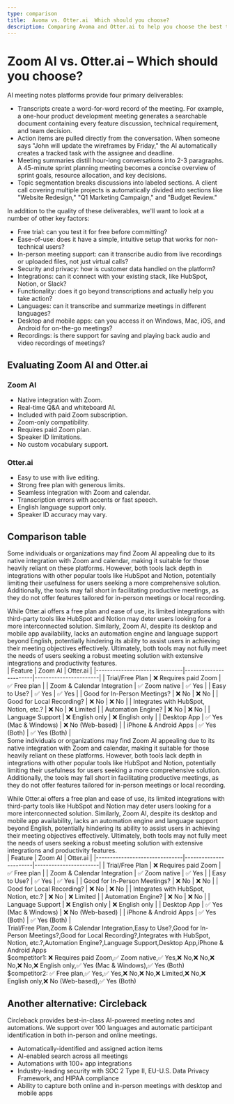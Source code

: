 ```yaml
---
type: comparison
title:  Avoma vs. Otter.ai  Which should you choose?
description: Comparing Avoma and Otter.ai to help you choose the best transcription tool. Explore features, pricing, and an alternative option, Circleback.
---
```


# Zoom AI vs. Otter.ai – Which should you choose?  
AI meeting notes platforms provide four primary deliverables:  
  
* Transcripts create a word-for-word record of the meeting. For example, a one-hour product development meeting generates a searchable document containing every feature discussion, technical requirement, and team decision.  
* Action items are pulled directly from the conversation. When someone says "John will update the wireframes by Friday," the AI automatically creates a tracked task with the assignee and deadline.  
* Meeting summaries distill hour-long conversations into 2-3 paragraphs. A 45-minute sprint planning meeting becomes a concise overview of sprint goals, resource allocation, and key decisions.  
* Topic segmentation breaks discussions into labeled sections. A client call covering multiple projects is automatically divided into sections like "Website Redesign," "Q1 Marketing Campaign," and "Budget Review."  
  
In addition to the quality of these deliverables, we'll want to look at a number of other key factors:  
  
* Free trial: can you test it for free before committing?  
* Ease-of-use: does it have a simple, intuitive setup that works for non-technical users?  
* In-person meeting support: can it transcribe audio from live recordings or uploaded files, not just virtual calls?  
* Security and privacy: how is customer data handled on the platform?  
* Integrations: can it connect with your existing stack, like HubSpot, Notion, or Slack?  
* Functionality: does it go beyond transcriptions and actually help you take action?  
* Languages: can it transcribe and summarize meetings in different languages?  
* Desktop and mobile apps: can you access it on Windows, Mac, iOS, and Android for on-the-go meetings?  
* Recordings: is there support for saving and playing back audio and video recordings of meetings?    
## Evaluating Zoom AI and Otter.ai  
### Zoom AI
- Native integration with Zoom.
- Real-time Q&A and whiteboard AI.
- Included with paid Zoom subscription.
- Zoom-only compatibility.
- Requires paid Zoom plan.
- Speaker ID limitations.
- No custom vocabulary support.

### Otter.ai
- Easy to use with live editing.
- Strong free plan with generous limits.
- Seamless integration with Zoom and calendar.
- Transcription errors with accents or fast speech.
- English language support only.
- Speaker ID accuracy may vary.  
## Comparison table    
Some individuals or organizations may find Zoom AI appealing due to its native integration with Zoom and calendar, making it suitable for those heavily reliant on these platforms. However, both tools lack depth in integrations with other popular tools like HubSpot and Notion, potentially limiting their usefulness for users seeking a more comprehensive solution. Additionally, the tools may fall short in facilitating productive meetings, as they do not offer features tailored for in-person meetings or local recording.

While Otter.ai offers a free plan and ease of use, its limited integrations with third-party tools like HubSpot and Notion may deter users looking for a more interconnected solution. Similarly, Zoom AI, despite its desktop and mobile app availability, lacks an automation engine and language support beyond English, potentially hindering its ability to assist users in achieving their meeting objectives effectively. Ultimately, both tools may not fully meet the needs of users seeking a robust meeting solution with extensive integrations and productivity features.  
| Feature                        | Zoom AI               | Otter.ai              |
|-------------------------------|-----------------------|-----------------------|
| Trial/Free Plan               | ❌ Requires paid Zoom  | ✅ Free plan           |
| Zoom & Calendar Integration    | ✅ Zoom native         | ✅ Yes                |
| Easy to Use?                   | ✅ Yes                 | ✅ Yes                |
| Good for In-Person Meetings?   | ❌ No                  | ❌ No                 |
| Good for Local Recording?      | ❌ No                  | ❌ No                 |
| Integrates with HubSpot, Notion, etc.? | ❌ No           | ❌ Limited            |
| Automation Engine?             | ❌ No                  | ❌ No                 |
| Language Support               | ❌ English only        | ❌ English only       |
| Desktop App                   | ✅ Yes (Mac & Windows) | ❌ No (Web-based)     |
| iPhone & Android Apps         | ✅ Yes (Both)          | ✅ Yes (Both)         |  
Some individuals or organizations may find Zoom AI appealing due to its native integration with Zoom and calendar, making it suitable for those heavily reliant on these platforms. However, both tools lack depth in integrations with other popular tools like HubSpot and Notion, potentially limiting their usefulness for users seeking a more comprehensive solution. Additionally, the tools may fall short in facilitating productive meetings, as they do not offer features tailored for in-person meetings or local recording.

While Otter.ai offers a free plan and ease of use, its limited integrations with third-party tools like HubSpot and Notion may deter users looking for a more interconnected solution. Similarly, Zoom AI, despite its desktop and mobile app availability, lacks an automation engine and language support beyond English, potentially hindering its ability to assist users in achieving their meeting objectives effectively. Ultimately, both tools may not fully meet the needs of users seeking a robust meeting solution with extensive integrations and productivity features.  
| Feature                        | Zoom AI               | Otter.ai              |
|-------------------------------|-----------------------|-----------------------|
| Trial/Free Plan               | ❌ Requires paid Zoom  | ✅ Free plan           |
| Zoom & Calendar Integration    | ✅ Zoom native         | ✅ Yes                |
| Easy to Use?                   | ✅ Yes                 | ✅ Yes                |
| Good for In-Person Meetings?   | ❌ No                  | ❌ No                 |
| Good for Local Recording?      | ❌ No                  | ❌ No                 |
| Integrates with HubSpot, Notion, etc.? | ❌ No           | ❌ Limited            |
| Automation Engine?             | ❌ No                  | ❌ No                 |
| Language Support               | ❌ English only        | ❌ English only       |
| Desktop App                   | ✅ Yes (Mac & Windows) | ❌ No (Web-based)     |
| iPhone & Android Apps         | ✅ Yes (Both)          | ✅ Yes (Both)         |  
Trial/Free Plan,Zoom & Calendar Integration,Easy to Use?,Good for In-Person Meetings?,Good for Local Recording?,Integrates with HubSpot, Notion, etc.?,Automation Engine?,Language Support,Desktop App,iPhone & Android Apps  
$competitor1: ❌ Requires paid Zoom,✅ Zoom native,✅ Yes,❌ No,❌ No,❌ No,❌ No,❌ English only,✅ Yes (Mac & Windows),✅ Yes (Both)  
$competitor2: ✅ Free plan,✅ Yes,✅ Yes,❌ No,❌ No,❌ Limited,❌ No,❌ English only,❌ No (Web-based),✅ Yes (Both)  
## Another alternative: Circleback  
Circleback provides best-in-class AI-powered meeting notes and automations. We support over 100 languages and automatic participant identification in both in-person and online meetings.  
  
* Automatically-identified and assigned action items  
* AI-enabled search across all meetings  
* Automations with 100+ app integrations  
* Industry-leading security with SOC 2 Type II, EU-U.S. Data Privacy Framework, and HIPAA compliance  
* Ability to capture both online and in-person meetings with desktop and mobile apps  